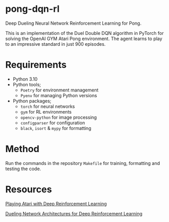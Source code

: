 # pong-dqn-rl
Deep Dueling Neural Network Reinforcement Learning for Pong. 

This is an implementation of the Duel Double DQN algorithm in PyTorch for solving the OpenAI GYM Atari Pong environment. The agent learns to play to an impressive standard in just 900 episodes.

# Requirements

* Python 3.10
* Python tools;
    * `Poetry` for environment management
    * `Pyenv` for managing Python versions
* Python packages; 
    * `torch` for neural networks
    * `gym` for RL environments
    * `opencv-python` for image processing
    * `configparser` for configuration
    * `black`, `isort` & `mypy` for formatting

# Method
Run the commands in the repository `Makefile` for training, formatting and testing the code.

# Resources
[Playing Atari with Deep Reinforcement Learning](https://www.cs.toronto.edu/~vmnih/docs/dqn.pdf)

[Dueling Network Architectures for Deep Reinforcement Learning](https://arxiv.org/abs/1511.06581)